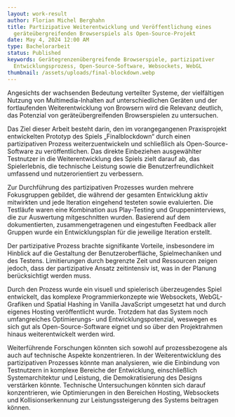 ```yaml
---
layout: work-result
author: Florian Michel Berghahn
title: Partizipative Weiterentwicklung und Veröffentlichung eines
  geräteübergreifenden Browserspiels als Open-Source-Projekt
date: May 4, 2024 12:00 AM
type: Bachelorarbeit
status: Published
keywords: Gerätegrenzenübergreifende Browserspiele, partizipativer
  Entwicklungsprozess, Open-Source-Software, Websockets, WebGL
thumbnail: /assets/uploads/final-blockdown.webp
---
```

Angesichts der wachsenden Bedeutung verteilter Systeme, der vielfältigen Nutzung von Multimedia-Inhalten auf unterschiedlichen Geräten und der fortlaufenden Weiterentwicklung von Browsern wird die Relevanz deutlich, das Potenzial von geräteübergreifenden Browserspielen zu untersuchen.

Das Ziel dieser Arbeit besteht darin, den im vorangegangenen Praxisprojekt entwickelten Prototyp des Spiels „Finalblockdown“ durch einen partizipativen Prozess weiterzuentwickeln und schließlich als Open-Source-Software zu veröffentlichen. Das direkte Einbeziehen ausgewählter Testnutzer in die Weiterentwicklung des Spiels zielt darauf ab, das Spielerlebnis, die technische Leistung sowie die Benutzerfreundlichkeit umfassend und nutzerorientiert zu verbessern.

Zur Durchführung des partizipativen Prozesses wurden mehrere Fokusgruppen gebildet, die während der gesamten Entwicklung aktiv mitwirkten und jede Iteration eingehend testeten sowie evaluierten. Die Testläufe waren eine Kombination aus Play-Testing und Gruppeninterviews, die zur Auswertung mitgeschnitten wurden. Basierend auf dem dokumentierten, zusammengetragenen und eingestuften Feedback aller Gruppen wurde ein Entwicklungsplan für die jeweilige Iteration erstellt.

Der partizipative Prozess brachte signifikante Vorteile, insbesondere im Hinblick auf die Gestaltung der Benutzeroberfläche, Spielmechaniken und des Testens. Limitierungen durch begrenzte Zeit und Ressourcen zeigen jedoch, dass der partizipative Ansatz zeitintensiv ist, was in der Planung berücksichtigt werden muss.

Durch den Prozess wurde ein visuell und spielerisch überzeugendes Spiel entwickelt, das komplexe Programmierkonzepte wie Websockets, WebGL-Grafiken und Spatial Hashing in Vanilla JavaScript umgesetzt hat und durch eigenes Hosting veröffentlicht wurde. Trotzdem hat das System noch umfangreiches Optimierungs- und Entwicklungspotenzial, weswegen es sich gut als Open-Source-Software eignet und so über den Projektrahmen hinaus weiterentwickelt werden wird.

Weiterführende Forschungen könnten sich sowohl auf prozessbezogene als auch auf technische Aspekte konzentrieren. In der Weiterentwicklung des partizipativen Prozesses könnte man analysieren, wie die Einbindung von Testnutzern in komplexe Bereiche der Entwicklung, einschließlich Systemarchitektur und Leistung, die Demokratisierung des Designs verstärken könnte. Technische Untersuchungen könnten sich darauf konzentrieren, wie Optimierungen in den Bereichen Hosting, Websockets und Kollisionserkennung zur Leistungssteigerung des Systems beitragen können.

